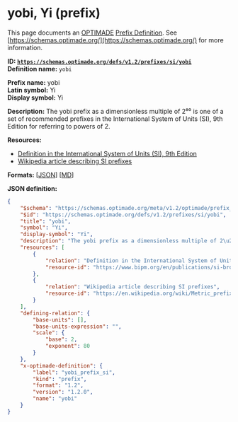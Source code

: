 # yobi, Yi (prefix)

This page documents an [OPTIMADE](https://www.optimade.org/) [Prefix Definition](https://schemas.optimade.org/#definitions). See [https://schemas.optimade.org/](https://schemas.optimade.org/) for more information.

**ID: [`https://schemas.optimade.org/defs/v1.2/prefixes/si/yobi`](https://schemas.optimade.org/defs/v1.2/prefixes/si/yobi.md)**  
**Definition name:** `yobi`

**Prefix name:** yobi  
**Latin symbol:** Yi  
**Display symbol:** Yi  
  
**Description:** The yobi prefix as a dimensionless multiple of 2⁸⁰ is one of a set of recommended prefixes in the International System of Units (SI), 9th Edition for referring to powers of 2.



**Resources:**

- [Definition in the International System of Units (SI), 9th Edition](https://www.bipm.org/en/publications/si-brochure)
- [Wikipedia article describing SI prefixes](https://en.wikipedia.org/wiki/Metric_prefix)


**Formats:** [[JSON](yobi.json)] [[MD](yobi.md)]

**JSON definition:**

``` json
{
    "$schema": "https://schemas.optimade.org/meta/v1.2/optimade/prefix_definition.md",
    "$id": "https://schemas.optimade.org/defs/v1.2/prefixes/si/yobi",
    "title": "yobi",
    "symbol": "Yi",
    "display-symbol": "Yi",
    "description": "The yobi prefix as a dimensionless multiple of 2\u2078\u2070 is one of a set of recommended prefixes in the International System of Units (SI), 9th Edition for referring to powers of 2.",
    "resources": [
        {
            "relation": "Definition in the International System of Units (SI), 9th Edition",
            "resource-id": "https://www.bipm.org/en/publications/si-brochure"
        },
        {
            "relation": "Wikipedia article describing SI prefixes",
            "resource-id": "https://en.wikipedia.org/wiki/Metric_prefix"
        }
    ],
    "defining-relation": {
        "base-units": [],
        "base-units-expression": "",
        "scale": {
            "base": 2,
            "exponent": 80
        }
    },
    "x-optimade-definition": {
        "label": "yobi_prefix_si",
        "kind": "prefix",
        "format": "1.2",
        "version": "1.2.0",
        "name": "yobi"
    }
}
```